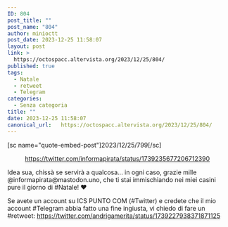 ```yaml
---
ID: 804
post_title: ""
post_name: "804"
author: minioctt
post_date: 2023-12-25 11:58:07
layout: post
link: >
  https://octospacc.altervista.org/2023/12/25/804/
published: true
tags:
  - Natale
  - retweet
  - Telegram
categories:
  - Senza categoria
title: ""
date: 2023-12-25 11:58:07
canonical_url:   https://octospacc.altervista.org/2023/12/25/804/
---
```

<!-- wp:paragraph -->
<p>[sc name="quote-embed-post"]2023/12/25/799[/sc]</p>
<!-- /wp:paragraph -->

<!-- wp:paragraph -->
<p></p>
<!-- /wp:paragraph -->

<!-- wp:image {"id":805,"sizeSlug":"full","linkDestination":"none"} -->
<figure class="wp-block-image size-full"><img src="{{site.cdnurl}}/assets/uploads/2023/12/image-20.png" alt="" class="wp-image-805"/><figcaption class="wp-element-caption"><a href="https://twitter.com/informapirata/status/1739235677206712390">https://twitter.com/informapirata/status/1739235677206712390</a></figcaption></figure>
<!-- /wp:image -->

<!-- wp:paragraph -->
<p></p>
<!-- /wp:paragraph -->

<!-- wp:paragraph -->
<p>Idea sua, chissà se servirà a qualcosa... in ogni caso, grazie mille @informapirata@mastodon.uno, che ti stai immischiando nei miei casini pure il giorno di #Natale! ❤️</p>
<!-- /wp:paragraph -->

<!-- wp:paragraph -->
<p>Se avete un account su ICS PUNTO COM (#Twitter) e credete che il mio account #Telegram abbia fatto una fine ingiusta, vi chiedo di fare un #retweet: <a href="https://twitter.com/andrigamerita/status/1739227938371871125">https://twitter.com/andrigamerita/status/1739227938371871125</a> </p>
<!-- /wp:paragraph -->